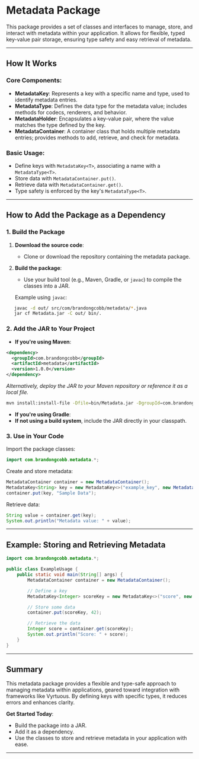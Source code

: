 # Metadata Package

This package provides a set of classes and interfaces to manage, store, and interact with metadata within your application. It allows for flexible, typed key-value pair storage, ensuring type safety and easy retrieval of metadata.

---

## How It Works

### Core Components:

- **MetadataKey<T>**: Represents a key with a specific name and type, used to identify metadata entries.
- **MetadataType<T>**: Defines the data type for the metadata value; includes methods for codecs, renderers, and behavior.
- **MetadataHolder<T>**: Encapsulates a key-value pair, where the value matches the type defined by the key.
- **MetadataContainer**: A container class that holds multiple metadata entries; provides methods to add, retrieve, and check for metadata.

### Basic Usage:

- Define keys with `MetadataKey<T>`, associating a name with a `MetadataType<T>`.
- Store data with `MetadataContainer.put()`.
- Retrieve data with `MetadataContainer.get()`.
- Type safety is enforced by the key's `MetadataType<T>`.

---

## How to Add the Package as a Dependency

### 1. Build the Package

1. **Download the source code**:
   - Clone or download the repository containing the metadata package.

2. **Build the package**:
   - Use your build tool (e.g., Maven, Gradle, or `javac`) to compile the classes into a JAR.

   Example using `javac`:
```bash
   javac -d out/ src/com/brandongcobb/metadata/*.java
   jar cf Metadata.jar -C out/ bin/.
```
### 2. Add the JAR to Your Project

- **If you're using Maven**:
```xml
<dependency>
  <groupId>com.brandongcobb</groupId>
  <artifactId>metadata</artifactId>
  <version>1.0.0</version>
</dependency>
```
*Alternatively, deploy the JAR to your Maven repository or reference it as a local file.*
```bash
mvn install:install-file -Dfile=bin/Metadata.jar -DgroupId=com.brandongcobb -DartifactId=metadata -Dversion=1.0.0 -Dpackaging=jar
```
- **If you're using Gradle**:
- **If not using a build system**, include the JAR directly in your classpath.

### 3. Use in Your Code

Import the package classes:
```java
import com.brandongcobb.metadata.*;
```
Create and store metadata:
```java
MetadataContainer container = new MetadataContainer();
MetadataKey<String> key = new MetadataKey<>("example_key", new MetadataString());
container.put(key, "Sample Data");
```
Retrieve data:
```java
String value = container.get(key);
System.out.println("Metadata value: " + value);
```
---

## Example: Storing and Retrieving Metadata
```java
import com.brandongcobb.metadata.*;

public class ExampleUsage {
    public static void main(String[] args) {
        MetadataContainer container = new MetadataContainer();

        // Define a key
        MetadataKey<Integer> scoreKey = new MetadataKey<>("score", new MetadataInteger());

        // Store some data
        container.put(scoreKey, 42);

        // Retrieve the data
        Integer score = container.get(scoreKey);
        System.out.println("Score: " + score);
    }
}
```
---

## Summary

This metadata package provides a flexible and type-safe approach to managing metadata within applications, geared toward integration with frameworks like Vyrtuous. By defining keys with specific types, it reduces errors and enhances clarity.

**Get Started Today**:

- Build the package into a JAR.
- Add it as a dependency.
- Use the classes to store and retrieve metadata in your application with ease.

---
